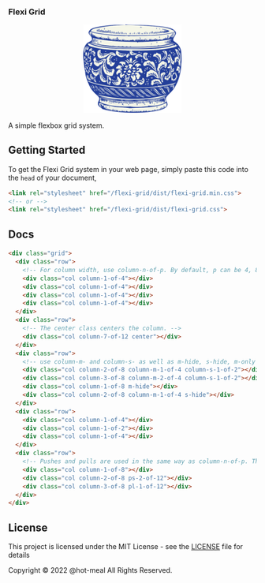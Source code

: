 ### Flexi Grid
  
<p style="text-align:center">
<img src="/docs/img/grid-logo.svg" width="200">
</p>

A simple flexbox grid system.


## Getting Started

To get the Flexi Grid system in your web page, simply paste this code into the `head` of your document,
```html
<link rel="stylesheet" href="/flexi-grid/dist/flexi-grid.min.css">
<!-- or -->
<link rel="stylesheet" href="/flexi-grid/dist/flexi-grid.css">
```

## Docs

```html
<div class="grid">
  <div class="row">
    <!-- For column width, use column-n-of-p. By default, p can be 4, 8, or 12 -->
    <div class="col column-1-of-4"></div>
    <div class="col column-1-of-4"></div>
    <div class="col column-1-of-4"></div>
    <div class="col column-1-of-4"></div>
  </div>
  <div class="row">
    <!-- The center class centers the column. -->
    <div class="col column-7-of-12 center"></div>
  </div>
  <div class="row">
    <!-- use column-m- and column-s- as well as m-hide, s-hide, m-only and s-only to make your grid responsive -->
    <div class="col column-2-of-8 column-m-1-of-4 column-s-1-of-2"></div>
    <div class="col column-3-of-8 column-m-2-of-4 column-s-1-of-2"></div>
    <div class="col column-1-of-8 m-hide"></div>
    <div class="col column-2-of-8 column-m-1-of-4 s-hide"></div>
  </div>
  <div class="row">
    <div class="col column-1-of-4"></div>
    <div class="col column-1-of-2"></div>
    <div class="col column-1-of-4"></div>
  </div>
  <div class="row">
    <!-- Pushes and pulls are used in the same way as column-n-of-p. They can also be responsive, like pl-m-1-of-4 -->
    <div class="col column-1-of-8"></div>
    <div class="col column-2-of-8 ps-2-of-12"></div>
    <div class="col column-3-of-8 pl-1-of-12"></div>
  </div>
</div>
```

## License

This project is licensed under the MIT License - see the [LICENSE](LICENSE) file for details

Copyright &copy; 2022 @hot-meal All Rights Reserved.
